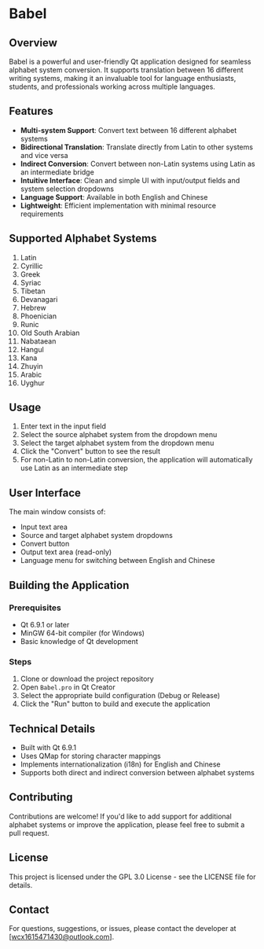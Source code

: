 # Babel

## Overview
Babel is a powerful and user-friendly Qt application designed for seamless alphabet system conversion. It supports translation between 16 different writing systems, making it an invaluable tool for language enthusiasts, students, and professionals working across multiple languages.

## Features
- **Multi-system Support**: Convert text between 16 different alphabet systems
- **Bidirectional Translation**: Translate directly from Latin to other systems and vice versa
- **Indirect Conversion**: Convert between non-Latin systems using Latin as an intermediate bridge
- **Intuitive Interface**: Clean and simple UI with input/output fields and system selection dropdowns
- **Language Support**: Available in both English and Chinese
- **Lightweight**: Efficient implementation with minimal resource requirements

## Supported Alphabet Systems
1. Latin
2. Cyrillic
3. Greek
4. Syriac
5. Tibetan
6. Devanagari
7. Hebrew
8. Phoenician
9. Runic
10. Old South Arabian
11. Nabataean
12. Hangul
13. Kana
14. Zhuyin
15. Arabic
16. Uyghur

## Usage
1. Enter text in the input field
2. Select the source alphabet system from the dropdown menu
3. Select the target alphabet system from the dropdown menu
4. Click the "Convert" button to see the result
5. For non-Latin to non-Latin conversion, the application will automatically use Latin as an intermediate step

## User Interface
The main window consists of:
- Input text area
- Source and target alphabet system dropdowns
- Convert button
- Output text area (read-only)
- Language menu for switching between English and Chinese

## Building the Application
### Prerequisites
- Qt 6.9.1 or later
- MinGW 64-bit compiler (for Windows)
- Basic knowledge of Qt development

### Steps
1. Clone or download the project repository
2. Open `Babel.pro` in Qt Creator
3. Select the appropriate build configuration (Debug or Release)
4. Click the "Run" button to build and execute the application

## Technical Details
- Built with Qt 6.9.1
- Uses QMap for storing character mappings
- Implements internationalization (i18n) for English and Chinese
- Supports both direct and indirect conversion between alphabet systems

## Contributing
Contributions are welcome! If you'd like to add support for additional alphabet systems or improve the application, please feel free to submit a pull request.

## License
This project is licensed under the GPL 3.0 License - see the LICENSE file for details.

## Contact
For questions, suggestions, or issues, please contact the developer at [wcx1615471430@outlook.com].
        

